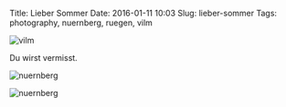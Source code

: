 Title: Lieber Sommer
Date: 2016-01-11 10:03
Slug: lieber-sommer
Tags: photography, nuernberg, ruegen, vilm

![vilm]({static}/images/23684614233_55d4e0d614_b.jpg)

Du wirst vermisst.

![nuernberg]({static}/images/23684643463_7567a9f060_b.jpg)

![nuernberg]({static}/images/24311446805_fefecc6c50_b.jpg)
